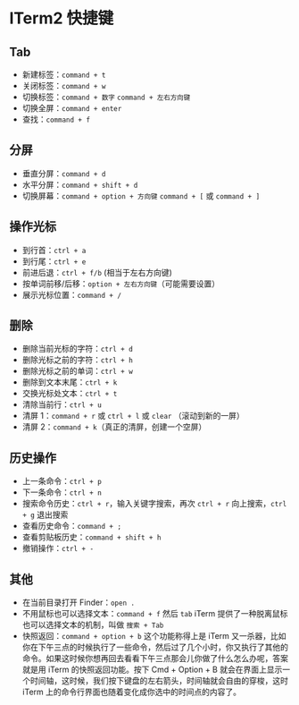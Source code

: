 # ITerm2 快捷键

## Tab

- 新建标签：`command + t`
- 关闭标签：`command + w`
- 切换标签：`command + 数字` `command + 左右方向键`
- 切换全屏：`command + enter`
- 查找：`command + f`

## 分屏

- 垂直分屏：`command + d`
- 水平分屏：`command + shift + d`
- 切换屏幕：`command + option + 方向键` `command + [` 或 `command + ]`

## 操作光标

- 到行首：`ctrl + a`
- 到行尾：`ctrl + e`
- 前进后退：`ctrl + f/b` (相当于左右方向键)
- 按单词前移/后移：`option + 左右方向键`（可能需要设置）
- 展示光标位置：`command + /`

## 删除

- 删除当前光标的字符：`ctrl + d`
- 删除光标之前的字符：`ctrl + h`
- 删除光标之前的单词：`ctrl + w`
- 删除到文本末尾：`ctrl + k`
- 交换光标处文本：`ctrl + t`
- 清除当前行：`ctrl + u`
- 清屏 1：`command + r` 或 `ctrl + l` 或 `clear` （滚动到新的一屏）
- 清屏 2：`command + k`（真正的清屏，创建一个空屏）

## 历史操作

- 上一条命令：`ctrl + p`
- 下一条命令：`ctrl + n`
- 搜索命令历史：`ctrl + r`，输入关键字搜索，再次 `ctrl + r` 向上搜索，`ctrl + g` 退出搜索
- 查看历史命令：`command + ;`
- 查看剪贴板历史：`command + shift + h`
- 撤销操作：`ctrl + -`

## 其他

- 在当前目录打开 Finder：`open .`
- 不用鼠标也可以选择文本：`command + f` 然后 `tab`
  iTerm 提供了一种脱离鼠标也可以选择文本的机制，叫做 `搜索 + Tab`
- 快照返回：`command + option + b`
  这个功能称得上是 iTerm 又一杀器，比如你在下午三点的时候执行了一些命令，然后过了几个小时，你又执行了其他的命令。如果这时候你想再回去看看下午三点那会儿你做了什么怎么办呢，答案就是用 iTerm 的快照返回功能。按下 Cmd + Option + B 就会在界面上显示一个时间轴，这时候，我们按下键盘的左右箭头，时间轴就会自由的穿梭，这时 iTerm 上的命令行界面也随着变化成你选中的时间点的内容了。
